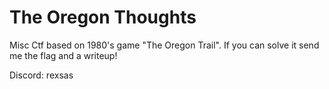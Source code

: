 # The Oregon Thoughts

Misc Ctf based on 1980's game "The Oregon Trail". If you can solve it send me the flag and a writeup!

Discord: rexsas
